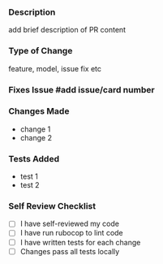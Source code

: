 

### Description
add brief description of PR content

### Type of Change
feature, model, issue fix etc

### Fixes Issue #**add issue/card number**

### Changes Made
- change 1
- change 2

### Tests Added
- test 1
- test 2

### Self Review Checklist
- [ ] I have self-reviewed my code
- [ ] I have run rubocop to lint code
- [ ] I have written tests for each change
- [ ] Changes pass all tests locally